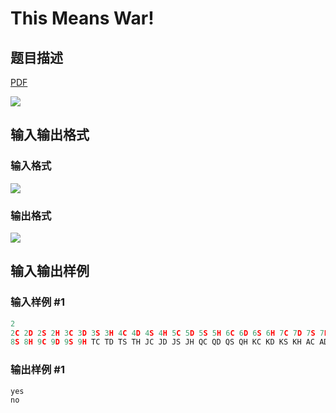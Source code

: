 # This Means War!

## 题目描述

[problemUrl]: https://uva.onlinejudge.org/index.php?option=com_onlinejudge&Itemid=8&category=25&page=show_problem&problem=2300

[PDF](https://uva.onlinejudge.org/external/113/p11325.pdf)

![](https://cdn.luogu.com.cn/upload/vjudge_pic/UVA11325/4449398fe58792f58ced4f6ea9a187b261b5afe2.png)

## 输入输出格式

### 输入格式

![](https://cdn.luogu.com.cn/upload/vjudge_pic/UVA11325/fd8739e3222815328e5224b12da899a7be9b767e.png)

### 输出格式

![](https://cdn.luogu.com.cn/upload/vjudge_pic/UVA11325/0ed8d9c986f7dd06873851a88ee36354bdd0d0f8.png)

## 输入输出样例

### 输入样例 #1

```cpp
2
2C 2D 2S 2H 3C 3D 3S 3H 4C 4D 4S 4H 5C 5D 5S 5H 6C 6D 6S 6H 7C 7D 7S 7H 8C 8D
8S 8H 9C 9D 9S 9H TC TD TS TH JC JD JS JH QC QD QS QH KC KD KS KH AC AD AS AH
```


### 输出样例 #1

```cpp
yes
no
```


